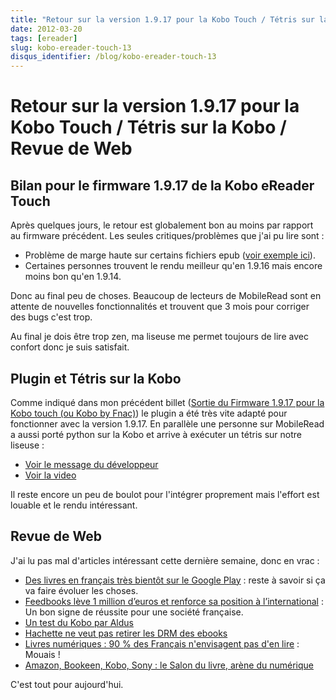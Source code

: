 ```yaml
---
title: "Retour sur la version 1.9.17 pour la Kobo Touch / Tétris sur la Kobo / Revue de Web"
date: 2012-03-20
tags: [ereader]
slug: kobo-ereader-touch-13
disqus_identifier: /blog/kobo-ereader-touch-13
---
```

# Retour sur la version 1.9.17 pour la Kobo Touch / Tétris sur la Kobo / Revue de Web

## Bilan pour le firmware 1.9.17 de la Kobo eReader Touch
Après quelques jours, le retour est globalement bon au moins par rapport au firmware précédent. Les seules critiques/problèmes que j'ai pu lire sont :

* Problème de marge haute sur certains fichiers epub ([voir exemple ici](http://www.mobileread.com/forums/showpost.php?p=2008134&postcount=36)).
* Certaines personnes trouvent le rendu meilleur qu'en 1.9.16 mais encore moins bon qu'en 1.9.14.

Donc au final peu de choses. Beaucoup de lecteurs de MobileRead sont en attente de nouvelles fonctionnalités et trouvent que 3 mois pour corriger des bugs c'est trop.

Au final je dois être trop zen, ma liseuse me permet toujours de lire avec confort donc je suis satisfait.

## Plugin et Tétris sur la Kobo

Comme indiqué dans mon précédent billet ([Sortie du Firmware 1.9.17 pour la Kobo touch (ou Kobo by Fnac)](/blog/kobo-ereader-touch-12)) le plugin a été très vite adapté pour fonctionner avec la version 1.9.17. En parallèle une personne sur MobileRead a aussi porté python sur la Kobo et arrive à exécuter un tétris sur notre liseuse :

* [Voir le message du développeur](http://www.mobileread.com/forums/showpost.php?p=2010251&postcount=3)
* [Voir la video](http://www.youtube.com/watch?v=1jtbbcFhvec)

Il reste encore un peu de boulot pour l'intégrer proprement mais l'effort est louable et le rendu intéressant.

## Revue de Web

J'ai lu pas mal d'articles intéressant cette dernière semaine, donc en vrac :

* [Des livres en français très bientôt sur le Google Play](http://www.frandroid.com/actualites-generales/96349_des-livres-en-francais-tres-bientot-sur-le-google-play/) : reste à savoir si ça va faire évoluer les choses.
* [Feedbooks lève 1 million d’euros et renforce sa position à l’international](http://www.ebouquin.fr/2012/03/17/feedbooks-leve-1-million-deuros-et-renforce-sa-position-a-linternational/) : Un bon signe de réussite pour une société française.
* [Un test du Kobo par Aldus](http://aldus2006.typepad.fr/mon_weblog/2012/03/kobo-by-fnac-test-complet.html)
* [Hachette ne veut pas retirer les DRM des ebooks](http://www.numerama.com/magazine/22053-hachette-ne-veut-pas-retirer-les-drm-des-ebooks.html)
* [Livres numériques : 90 % des Français n'envisagent pas d'en lire](http://www.pcinpact.com/news/69654-livres-numeriques-francais-liseuses-papier.htm) : Mouais !
* [Amazon, Bookeen, Kobo, Sony : le Salon du livre, arène du numérique](http://www.actualitte.com/actualite/lecture-numerique/acteurs-numeriques/amazon-bookeen-kobo-sony-le-salon-du-livre-arene-du-numerique-32842.htm)

C'est tout pour aujourd'hui.

